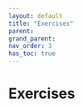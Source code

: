 ```yaml
---
layout: default
title: "Exercises"
parent: 
grand_parent: 
nav_order: 3
has_toc: true
---
```


# Exercises
